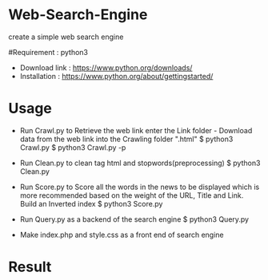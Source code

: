 # Web-Search-Engine
create a simple web search engine 

#Requirement :
python3
- Download link : https://www.python.org/downloads/
- Installation : https://www.python.org/about/gettingstarted/

# Usage 
- Run Crawl.py to Retrieve the web link enter the Link folder - Download data from the web link into the Crawling folder ".html"
$ python3 Crawl.py
$ python3 Crawl.py -p 

- Run Clean.py to clean tag html and stopwords(preprocessing)
$ python3 Clean.py

- Run Score.py to Score all the words in the news to be displayed which is more recommended based on the weight of the URL, Title and Link. Build an Inverted index
$ python3 Score.py

- Run Query.py as a backend of the search engine
$ python3 Query.py

- Make index.php and style.css as a front end of search engine

# Result



